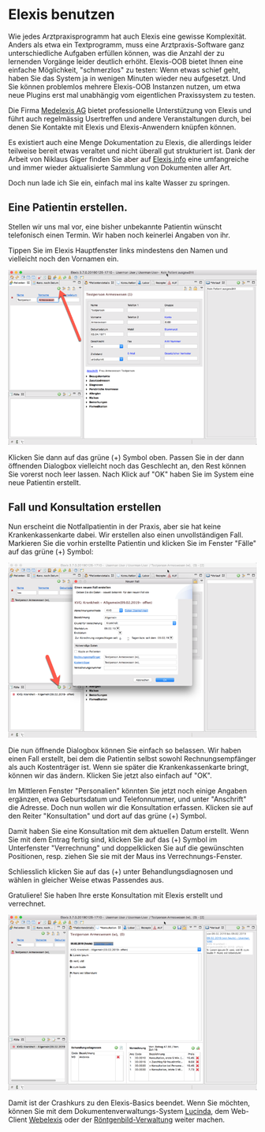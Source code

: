 # Elexis benutzen

Wie jedes Arztpraxisprogramm hat auch Elexis eine gewisse Komplexität. Anders als etwa ein Textprogramm, muss eine Arztpraxis-Software ganz unterschiedliche Aufgaben erfüllen können, was die Anzahl der zu lernenden Vorgänge leider deutlich erhöht. Elexis-OOB bietet Ihnen eine einfache Möglichkeit, "schmerzlos" zu testen: Wenn etwas schief geht, haben Sie das System ja in wenigen Minuten wieder neu aufgesetzt. Und Sie können problemlos mehrere Elexis-OOB Instanzen nutzen, um etwa neue Plugins erst mal unabhängig vom eigentlichen Praxissystem zu testen.

Die Firma [Medelexis AG](https://www.medelexis.ch) bietet professionelle Unterstützung von Elexis und führt auch regelmässig Usertreffen und andere Veranstaltungen durch, bei denen Sie Kontakte mit Elexis und Elexis-Anwendern knüpfen können.

Es existiert auch eine Menge Dokumentation zu Elexis, die allerdings leider teilweise bereit etwas veraltet und nicht überall gut strukturiert ist. Dank der Arbeit von Niklaus Giger finden Sie aber auf [Elexis.info](http://www.elexis.info) eine umfangreiche und immer wieder aktualisierte Sammlung von Dokumenten aller Art.

Doch nun lade ich Sie ein, einfach mal ins kalte Wasser zu springen.

## Eine Patientin erstellen.

Stellen wir uns mal vor, eine bisher unbekannte Patientin wünscht telefonisch einen Termin. Wir haben noch keinerlei Angaben von ihr.

Tippen Sie im Elexis Hauptfenster links mindestens den Namen und vielleicht noch den Vornamen ein.

![](../images/elx_use_01.png)

Klicken Sie dann auf das grüne (+) Symbol oben. Passen Sie in der dann öffnenden Dialogbox vielleicht noch das Geschlecht an, den Rest können Sie vorerst noch leer lassen. Nach Klick auf "OK" haben Sie im System eine neue Patientin erstellt.

## Fall und Konsultation erstellen

Nun erscheint die Notfallpatientin in der Praxis, aber sie hat keine Krankenkassenkarte dabei. Wir erstellen also einen unvollständigen Fall. Markieren Sie die vorhin erstellte Patientin und klicken Sie im Fenster "Fälle" auf das grüne (+) Symbol:

![](../images/elx_use_02.png)

Die nun öffnende Dialogbox können Sie einfach so belassen. Wir haben einen Fall erstellt, bei dem die Patientin selbst sowohl Rechnungsempfänger als auch Kostenträger ist. Wenn sie später die Krankenkassenkarte bringt, können wir das ändern. Klicken Sie jetzt also einfach auf "OK".

Im Mittleren Fenster "Personalien" könnten Sie jetzt noch einige Angaben ergänzen, etwa Geburtsdatum und Telefonnummer, und unter "Anschrift" die Adresse. Doch nun wollen wir die Konsultation erfassen. Klicken sie auf den Reiter "Konsultation" und dort auf das grüne (+) Symbol.

Damit haben Sie eine Konsultation mit dem aktuellen Datum erstellt. Wenn Sie mit dem Entrag fertig sind, klicken Sie auf das (+) Symbol im Unterfenster "Verrechnung" und doppelklicken Sie auf die gewünschten Positionen, resp. ziehen Sie sie mit der Maus ins Verrechnungs-Fenster.

Schliesslich klicken Sie auf das (+) unter Behandlungsdiagnosen und wählen in gleicher Weise etwas Passendes aus.

Gratuliere! Sie haben Ihre erste Konsultation mit Elexis erstellt und verrechnet.

![](../images/elx_use_04.png)

Damit ist der Crashkurs zu den Elexis-Basics beendet. Wenn Sie möchten, können Sie mit dem Dokumentenverwaltungs-System [Lucinda](lucinda.md), dem Web-Client [Webelexis](webelexis.md) oder der [Röntgenbild-Verwaltung](pacs.md) weiter machen.
